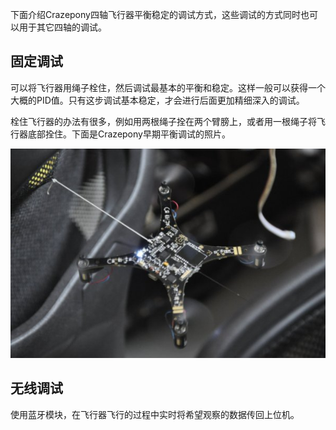 
下面介绍Crazepony四轴飞行器平衡稳定的调试方式，这些调试的方式同时也可以用于其它四轴的调试。

## 固定调试

可以将飞行器用绳子栓住，然后调试最基本的平衡和稳定。这样一般可以获得一个大概的PID值。只有这步调试基本稳定，才会进行后面更加精细深入的调试。

栓住飞行器的办法有很多，例如用两根绳子拴在两个臂膀上，或者用一根绳子将飞行器底部拴住。下面是Crazepony早期平衡调试的照片。

![](/assets/img/crazepony-balance-debug.jpg)

## 无线调试

使用蓝牙模块，在飞行器飞行的过程中实时将希望观察的数据传回上位机。
